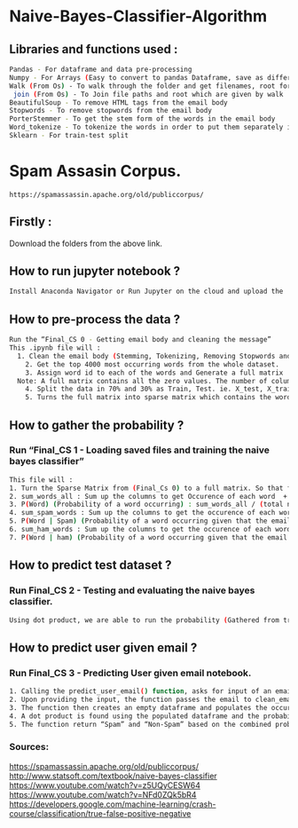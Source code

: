 # Naive-Bayes-Classifier-Algorithm

## Libraries and functions used : 
```bash
Pandas - For dataframe and data pre-processing
Numpy - For Arrays (Easy to convert to pandas Dataframe, save as different file types)
Walk (From Os) - To walk through the folder and get filenames, root for each file
 join (From Os) - To Join file paths and root which are given by walk
BeautifulSoup - To remove HTML tags from the email body
Stopwords - To remove stopwords from the email body
PorterStemmer - To get the stem form of the words in the email body
Word_tokenize - To tokenize the words in order to put them separately in a dataframe
Sklearn - For train-test split
```
# Spam Assasin Corpus.
```
https://spamassassin.apache.org/old/publiccorpus/ 
```
## Firstly : 
Download the folders from the above link.

## How to run jupyter notebook ? 
```bash
Install Anaconda Navigator or Run Jupyter on the cloud and upload the .ipynb files and the ham and spam folders.
```

## How to pre-process the data ? 
```bash
Run the “Final_CS 0 - Getting email body and cleaning the message”
This .ipynb file will :
  1. Clean the email body (Stemming, Tokenizing, Removing Stopwords and Punctuations, Removing HTML tags)
	2. Get the top 4000 most occurring words from the whole dataset. 
	3. Assign word id to each of the words and Generate a full matrix 
  Note: A full matrix contains all the zero values. The number of columns in the full matrix in this file is 7670, this is the number of words in the longest email. 
	4. Split the data in 70% and 30% as Train, Test. ie. X_test, X_train, y_test, y_train
	5. Turns the full matrix into sparse matrix which contains the word ID of the words that are in top 4000 word set

```

## How to gather the probability ? 
###  Run “Final_CS 1 - Loading saved files and training the naive bayes classifier” 

```bash
This file will : 
1. Turn the Sparse Matrix from (Final_Cs 0) to a full matrix. So that for each word Id there is an occurence. Since, it will convert the sparse to a full matrix with word ID as the row, there will be zero values. To fix this issue we will use additive smoothing when finding probability (not to have 0 division error).
2. sum_words_all : Sum up the columns to get Occurence of each word  + 1 ←- Additive smoothing
3. P(Word) (Probability of a word occurring) : sum_words_all / (total number of words + 4000) ←- Additive Smoothing, since we added one for each value in the numerator.
4. sum_spam_words : Sum up the columns to get the occurence of each word in spam series + 1 ←- Additive smoothing
5. P(Word | Spam) (Probability of a word occurring given that the email is spam) : sum_spam_words/ (total words in spam + 4000) ←- Additive smoothing, , since we added one for each value in the numerator.
6. sum_ham_words : Sum up the columns to get the occurence of each word in ham series + 1 ←- Additive smoothing
7. P(Word | ham) (Probability of a word occurring given that the email is ham) : sum_ham_words/ (total words in ham + 4000) ←- Additive smoothing, , since we added one for each value in the numerator.
```

## How to predict test dataset ? 
### Run Final_CS 2 - Testing and evaluating the naive bayes classifier.
```bash
Using dot product, we are able to run the probability (Gathered from train dataset), to calculate the probability of spam and ham for test dataset. 
```


## How to predict user given email ? 
### Run Final_CS 3 - Predicting User given email notebook.
```bash
1. Calling the predict_user_email() function, asks for input of an email.
2. Upon providing the input, the function passes the email to clean_email_body(email) and returns a filtered email (ie. no stopwords, no html tags, tokenized).
3. The function then creates an empty dataframe and populates the occurrences of word IDs if the words in the user given email occurs in the top 4000 word dataset.
4. A dot product is found using the populated dataframe and the probabilities gathered from the train dataset.
5. The function return “Spam” and “Non-Spam” based on the combined probabilities of each word from the user given email.
```

### Sources: 

https://spamassassin.apache.org/old/publiccorpus/
http://www.statsoft.com/textbook/naive-bayes-classifier
https://www.youtube.com/watch?v=z5UQyCESW64
https://www.youtube.com/watch?v=NFd0ZQk5bR4
https://developers.google.com/machine-learning/crash-course/classification/true-false-positive-negative



